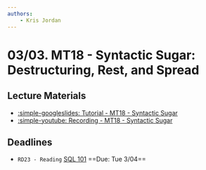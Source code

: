 ```yaml
---
authors:
    - Kris Jordan
---
```


# 03/03. MT18 - Syntactic Sugar: Destructuring, Rest, and Spread

## Lecture Materials

* [:simple-googleslides: Tutorial - MT18 - Syntactic Sugar](https://docs.google.com/presentation/d/1D1l0_R6lXtqCCpxM185PLVZItlzpKij5Vag1SvMy1wc/edit?usp=sharing)
* [:simple-youtube: Recording - MT18 - Syntactic Sugar](https://youtube.com/live/LL7mO-bTnsg?feature=share)

## Deadlines

* `RD23 - Reading` [SQL 101](../resources/database/1-sql.md) ==Due: Tue 3/04==